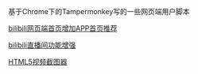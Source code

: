 基于Chrome下的Tampermonkey写的一些网页端用户脚本

[bilibili网页端首页增加APP首页推荐](./bilibiliHome/)

[bilibili直播间功能增强](./bilibiliLive/)

[HTML5视频截图器](./HTML5VideoCapture/)
